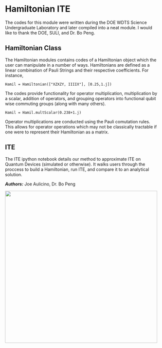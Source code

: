 <h1> Hamiltonian ITE </h1>

The codes for this module were written during the DOE WDTS Science Undergraduate Laboratory and later compiled into a neat module. I would like to thank the DOE, SULI, and Dr. Bo Peng.

<h2> Hamiltonian Class </h2>

The Hamiltonian modules contains codes of a Hamiltonian object which the user can manipulate in a number of ways. Hamiltonians are defined as a linear combination of Pauli Strings and their respective coefficients. For instance,

`Hamil = Hamiltonian(["XZXZY, IIIIX"], [0.25,1.j])`


The codes provide functionality for operator multiplication, multiplication by a scalar, addition of operators, and grouping operators into functional qubit wise commuting groups (along with many others). 

`Hamil = Hamil.multScalar(0.238+1.j)`

Operator multiplications are conducted using the Pauli comutation rules. This allows for operator operations which may not be classically tractable if one were to represent their Hamiltonian as a matrix.

<h2> ITE </h2>

The ITE ipython notebook details our method to approximate ITE on Quantum Devices (simulated or otherwise). It walks users through the proccess to build a Hamiltonian, run ITE, and compare it to an analytical solution.


***Authors:*** Joe Aulicino, Dr. Bo Peng 

<img src=https://upload.wikimedia.org/wikipedia/en/thumb/1/17/Pacific_Northwest_National_Laboratory_logo.svg/1200px-Pacific_Northwest_National_Laboratory_logo.svg.png width="500px"/>


